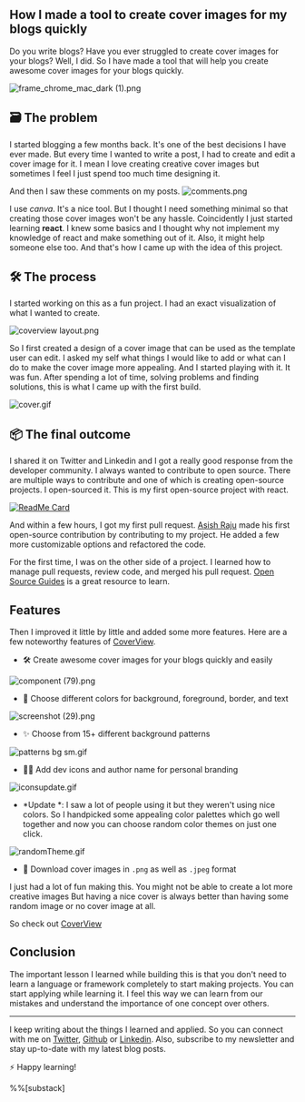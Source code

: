 ## How I made a tool to create cover images for my blogs quickly

Do you write blogs?  Have you ever struggled to create cover images for your blogs? 
Well, I did. So I have made a tool that will help you create awesome cover images for your blogs quickly.


![frame_chrome_mac_dark (1).png](https://cdn.hashnode.com/res/hashnode/image/upload/v1598169671591/BKzp2hZnU.png)

## 🗃 The problem

I started blogging a few months back. It's one of the best decisions I have ever made. But every time I wanted to write a post, I had to create and edit a cover image for it. I mean I love creating creative cover images but sometimes I feel I just spend too much time designing it.

And then I saw these comments on my posts.
![comments.png](https://cdn.hashnode.com/res/hashnode/image/upload/v1598092132300/CLWYZEN_X.png)


I use *canva*. It's a nice tool. But I thought I need something minimal so that creating those cover images won't be any hassle. Coincidently I just started learning **react**. I knew some basics and I thought why not implement my knowledge of react and make something out of it. Also, it might help someone else too. And that's how I came up with the idea of this project.  

## 🛠 The process
I started working on this as a fun project. I had an exact visualization of what I wanted to create. 

![coverview layout.png](https://cdn.hashnode.com/res/hashnode/image/upload/v1598290323414/bt061ZVRr.png)

So I first created a design of a cover image that can be used as the template user can edit. I asked my self what things I would like to add or what can I do to make the cover image more appealing. And I started playing with it. It was fun. After spending a lot of time, solving problems and finding solutions, this is what I came up with the first build.

![cover.gif](https://cdn.hashnode.com/res/hashnode/image/upload/v1598290972723/9vlpR1JTN.gif)

## 📦 The final outcome
I shared it on Twitter and Linkedin and I got a really good response from the developer community. I always wanted to contribute to open source. There are multiple ways to contribute and one of which is creating open-source projects. I open-sourced it. This is my first open-source project with react.

[![ReadMe Card](https://github-readme-stats.vercel.app/api/pin/?username=rutikwankhade&repo=CoverView)](https://github.com/rutikwankhade/CoverView) 

And within a few hours, I got my first pull request. [Asish Raju](https://twitter.com/asish_io) made his first open-source contribution by contributing to my project. He added a few more customizable options and refactored the code.

For the first time, I was on the other side of a project. I learned how to manage pull requests, review code, and merged his pull request. [Open Source Guides](https://opensource.guide/) is a great resource to learn.

## Features 
Then I improved it little by little and added some more features. Here are a few noteworthy features of [CoverView](https://coverview.now.sh).

- 🛠 Create awesome cover images for your blogs quickly and easily


![component (79).png](https://cdn.hashnode.com/res/hashnode/image/upload/v1598341535630/0Q734Fzbk.png)
- 🌈 Choose different colors for background, foreground, border, and text

![screenshot (29).png](https://cdn.hashnode.com/res/hashnode/image/upload/v1598293507064/SO4VkvYbO.png)
- ✨ Choose from 15+ different background patterns


![patterns bg sm.gif](https://cdn.hashnode.com/res/hashnode/image/upload/v1598343038364/Gl097ze-t.gif)
- 👨‍💻 Add dev icons and author name for personal branding

![iconsupdate.gif](https://cdn.hashnode.com/res/hashnode/image/upload/v1598293116537/qBAzD1ZOE.gif)

- *Update *: I saw a lot of people using it but they weren't using nice colors. So I handpicked some appealing color palettes which go well together and now you can choose random color themes on just one click.


![randomTheme.gif](https://cdn.hashnode.com/res/hashnode/image/upload/v1599370050923/ciKSE7wl8.gif)

- 💾 Download cover images in `.png` as well as `.jpeg` format

I just had a lot of fun making this. You might not be able to create a lot more creative images But having a nice cover is always better than having some random image or no cover image at all.

> 
So check out [CoverView](https://coverview.now.sh)

## Conclusion
The important lesson I learned while building this is that you don't need to learn a language or framework completely to start making projects. You can start applying while learning it. I feel this way we can learn from our mistakes and understand the importance of one concept over others. 
_________________________________________
I keep writing about the things I learned and applied. So you can connect with me on [Twitter](https://twitter.com/WankhadeRutik), [Github](https://github.com/rutikwankhade)  or [Linkedin](https://www.linkedin.com/in/rutik-wankhade). Also, subscribe to my newsletter and stay up-to-date with my latest blog posts.

⚡ Happy learning!

%%[substack]


